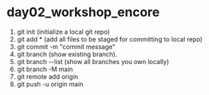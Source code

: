 # day02_workshop_encore

1. git init (initialize a local git repo)
2. git add * (add all files to be staged for committing to local repo)
3. git commit -m "commit message"
4. git branch (show existing branch).
5. git branch --list (show all branches you own locally)
6. git branch -M main
7. git remote add origin <git url>
8. git push -u origin main